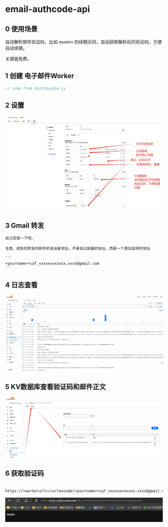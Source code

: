 # email-authcode-api

## 0 使用场景
 自动解析邮件验证码，比如 euserv 的续期合同，自动获取解析后的验证码，方便自动续期。

 关键是免费。
 

## 1 创建 电子邮件Worker 

```js
// code from dist/bundle.js

```
 
## 2 设置



![设置方法](docs/setting.png)
 

## 3 Gmail 转发
    自己百度一下吧。 

    注意，收到的转发的邮件的发送者地址，不是自己邮箱的地址，而是一个类似这样的地址

    ```
    <yourname>+caf_=xxxxx=xxxxx.xxxx@gmail.com
    ```
## 4 日志查看
![日志截图](docs/logger.png)

## 5 KV数据库查看验证码和邮件正文

![日志截图](docs/kv.png)

## 6 获取验证码
    
```
    https://<workerurl>/<urlencode(<yourname>+caf_=xxxxx=xxxxx.xxxx@gmail.com)
```
![使用方法](docs/sample.png)